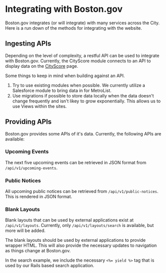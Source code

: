# Integrating with Boston.gov

Boston.gov integrates (or will integrate) with many services across the City. Here is a run down of the methods for integrating with the website.

## Ingesting APIs

Depending on the level of complexity, a restful API can be used to integrate with Boston.gov. Currently, the CityScore module connects to an API to display data on the [CityScore](https://www.boston.gov/cityscore) page.

Some things to keep in mind when building against an API. 

 1. Try to use existing modules when possible. We currently utilize a Salesforce module to bring data in for MetroList. 
 1. Use migrations if possible to store data locally when the data doesn't change frequently and isn't likey to grow exponentially. This allows us to use Views within the sites.
 
## Providing APIs

Boston.gov provides some APIs of it's data. Currently, the following APIs are available:

### Upcoming Events

The next five upcoming events can be retrieved in JSON format from `/api/v1/upcoming-events`. 

### Public Notices

All upcoming public notices can be retrieved from `/api/v1/public-notices`. This is rendered in JSON format.

### Blank Layouts

Blank layouts that can be used by external applications exist at `/api/v1/layouts`. Currently, only `/api/v1/layouts/search` is available, but more will be added.

The blank layouts should be used by external applications to provide wrapper HTML. This will also provide the necessary updates to navigation as things change at Boston.gov.

In the search example, we include the necessary `<%= yield %>` tag that is used by our Rails based search application.

